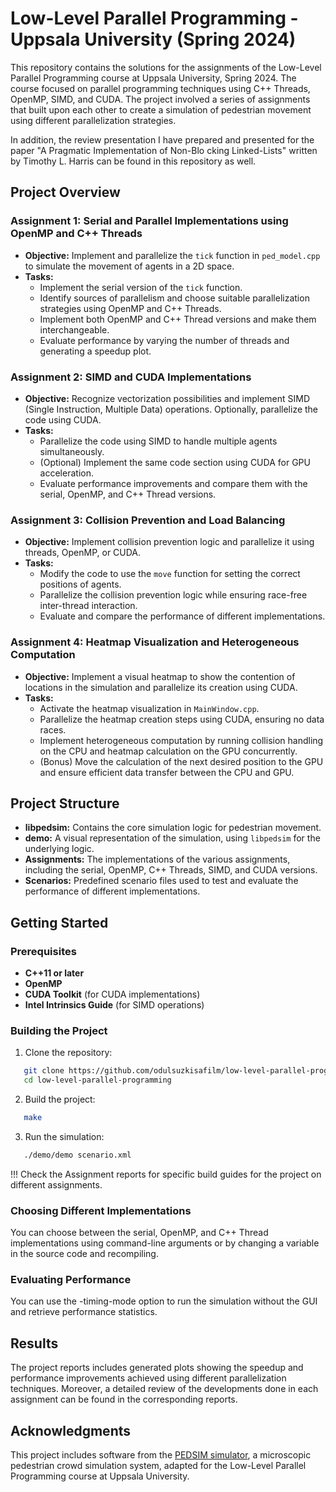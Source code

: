 # Low-Level Parallel Programming - Uppsala University (Spring 2024)

This repository contains the solutions for the assignments of the Low-Level Parallel Programming course at Uppsala University, Spring 2024. The course focused on parallel programming techniques using C++ Threads, OpenMP, SIMD, and CUDA. The project involved a series of assignments that built upon each other to create a simulation of pedestrian movement using different parallelization strategies.

In addition, the review presentation I have prepared and presented for the paper "A Pragmatic Implementation of Non-Blo cking Linked-Lists" written by Timothy L. Harris can be found in this repository as well. 

## Project Overview

### Assignment 1: Serial and Parallel Implementations using OpenMP and C++ Threads
- **Objective:** Implement and parallelize the `tick` function in `ped_model.cpp` to simulate the movement of agents in a 2D space.
- **Tasks:**
  - Implement the serial version of the `tick` function.
  - Identify sources of parallelism and choose suitable parallelization strategies using OpenMP and C++ Threads.
  - Implement both OpenMP and C++ Thread versions and make them interchangeable.
  - Evaluate performance by varying the number of threads and generating a speedup plot.

### Assignment 2: SIMD and CUDA Implementations
- **Objective:** Recognize vectorization possibilities and implement SIMD (Single Instruction, Multiple Data) operations. Optionally, parallelize the code using CUDA.
- **Tasks:**
  - Parallelize the code using SIMD to handle multiple agents simultaneously.
  - (Optional) Implement the same code section using CUDA for GPU acceleration.
  - Evaluate performance improvements and compare them with the serial, OpenMP, and C++ Thread versions.

### Assignment 3: Collision Prevention and Load Balancing
- **Objective:** Implement collision prevention logic and parallelize it using threads, OpenMP, or CUDA.
- **Tasks:**
  - Modify the code to use the `move` function for setting the correct positions of agents.
  - Parallelize the collision prevention logic while ensuring race-free inter-thread interaction.
  - Evaluate and compare the performance of different implementations.

### Assignment 4: Heatmap Visualization and Heterogeneous Computation
- **Objective:** Implement a visual heatmap to show the contention of locations in the simulation and parallelize its creation using CUDA.
- **Tasks:**
  - Activate the heatmap visualization in `MainWindow.cpp`.
  - Parallelize the heatmap creation steps using CUDA, ensuring no data races.
  - Implement heterogeneous computation by running collision handling on the CPU and heatmap calculation on the GPU concurrently.
  - (Bonus) Move the calculation of the next desired position to the GPU and ensure efficient data transfer between the CPU and GPU.

## Project Structure
- **libpedsim:** Contains the core simulation logic for pedestrian movement.
- **demo:** A visual representation of the simulation, using `libpedsim` for the underlying logic.
- **Assignments:** The implementations of the various assignments, including the serial, OpenMP, C++ Threads, SIMD, and CUDA versions.
- **Scenarios:** Predefined scenario files used to test and evaluate the performance of different implementations.

## Getting Started

### Prerequisites
- **C++11 or later**
- **OpenMP**
- **CUDA Toolkit** (for CUDA implementations)
- **Intel Intrinsics Guide** (for SIMD operations)

### Building the Project
1. Clone the repository:
```bash
   git clone https://github.com/odulsuzkisafilm/low-level-parallel-programming.git
   cd low-level-parallel-programming
```
2. Build the project:
```bash
   make
```

3. Run the simulation:
```bash
   ./demo/demo scenario.xml
```

!!! Check the Assignment reports for specific build guides for the project on different assignments.

### Choosing Different Implementations
You can choose between the serial, OpenMP, and C++ Thread implementations using command-line arguments or by changing a variable in the source code and recompiling.

### Evaluating Performance
You can use the -timing-mode option to run the simulation without the GUI and retrieve performance statistics.

## Results
The project reports includes generated plots showing the speedup and performance improvements achieved using different parallelization techniques. Moreover, a detailed review of the developments done in each assignment can be found in the corresponding reports.

## Acknowledgments
This project includes software from the [PEDSIM simulator](http://pedsim.silmaril.org/), a microscopic pedestrian crowd simulation system, adapted for the Low-Level Parallel Programming course at Uppsala University.

